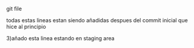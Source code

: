 git file

todas estas lineas estan siendo añadidas despues del commit
inicial que hice al principio

3)añado esta linea estando en staging area